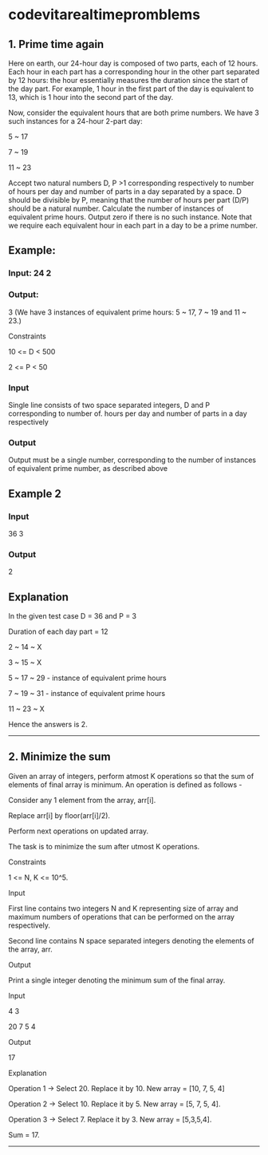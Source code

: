 # codevitarealtimepromblems


## 1. Prime time again
Here on earth, our 24-hour day is composed of two parts, each of 12 hours. Each hour in each part has a corresponding hour in the other part separated by 12 hours: the hour essentially measures the duration since the start of the day part. For example, 1 hour in the first part of the day is equivalent to 13, which is 1 hour into the second part of the day.

Now, consider the equivalent hours that are both prime numbers. We have 3 such instances for a 24-hour 2-part day:

5 ~ 17

7 ~ 19

11 ~ 23



Accept two natural numbers D, P >1 corresponding respectively to number of hours per day and number of parts in a day separated by a space. D should be divisible by P, meaning that the number of hours per part (D/P) should be a natural number. Calculate the number of instances of equivalent prime hours. Output zero if there is no such instance. Note that we require each equivalent hour in each part in a day to be a prime number.



## Example:

### Input: 24  2

### Output: 
3 (We have 3 instances of equivalent prime hours: 5 ~ 17, 7 ~ 19 and 11 ~ 23.)

Constraints

10 <= D < 500

2 <= P < 50



### Input

Single line consists of two space separated integers, D and P corresponding to number of. hours per day and number of parts in a day respectively

### Output

Output must be a single number, corresponding to the number of instances of equivalent prime number, as described above



## Example 2

### Input

36  3

### Output

2



## Explanation

In the given test case D = 36 and P = 3

Duration of each day part = 12

2 ~ 14 ~ X

3 ~ 15 ~ X

5 ~ 17 ~ 29 - instance of equivalent prime hours

7 ~ 19 ~ 31 - instance of equivalent prime hours

11 ~ 23 ~ X 

Hence the answers is 2.

------------------------------------------------------------------------

## 2. Minimize the sum

Given an array of integers, perform atmost K operations so that the sum of elements of final array is minimum. An operation is defined as follows -

Consider any 1 element from the array, arr[i].

Replace arr[i] by floor(arr[i]/2).

Perform next operations on updated array.

The task is to minimize the sum after utmost K operations.



Constraints

1 <= N, K <= 10^5.



Input

First line contains two integers N and K representing size of array and maximum numbers of operations that can be performed on the array respectively.

Second line contains N space separated integers denoting the elements of the array, arr.



Output

Print a single integer denoting the minimum sum of the final array.



Input

4 3

20 7 5 4



Output

17



Explanation

Operation 1 -> Select 20. Replace it by 10. New array = [10, 7, 5, 4]

Operation 2 -> Select 10. Replace it by 5. New array = [5, 7, 5, 4].

Operation 3 -> Select 7. Replace it by 3. New array = [5,3,5,4].

Sum = 17.

--------------------------------------------------------------------------------------------

